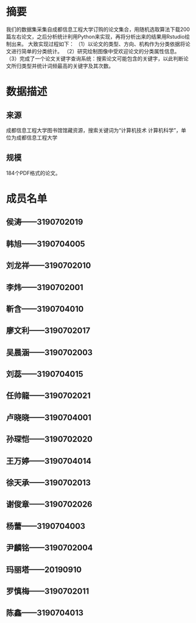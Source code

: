 # 摘要
我们的数据集采集自成都信息工程大学订购的论文集合，用随机选取算法下载200篇左右论文，之后分析统计利用Python来实现，再将分析出来的结果用Rstudio绘制出来。
大致实现过程如下：
（1）以论文的类型、方向、机构作为分类依据将论文进行简单的分类统计。
（2）研究绘制图像中受欢迎论文的分类属性信息。
（3）完成了一个论文关键字查询系统：搜索论文可能包含的关键字，以此判断论文所归类型并统计词频最高的关键字及其次数。
# 数据描述
## 来源
成都信息工程大学图书馆馆藏资源，搜索关键词为“计算机技术 计算机科学”，单位为成都信息工程大学
## 规模
184个PDF格式的论文。
# 成员名单
## 侯涛——3190702019
## 韩旭——3190704005
## 刘龙祥——3190702010
## 李炜——3190702001
## 靳含——3190704010
## 廖文利——3190702017
## 吴晨涵——3190702003
## 刘蕊——3190704015
## 任帅龍——3190702021
## 卢晓晓——3190704001
## 孙琛恺——3190702020
## 王万婷——3190704014
## 徐天承——3190702013
## 谢俊章——3190702026 
## 杨蕾——3190704003
## 尹麟铭——3190702004
## 玛丽塔——20190910
## 罗慎梅——3190702011
## 陈鑫——3190704013

